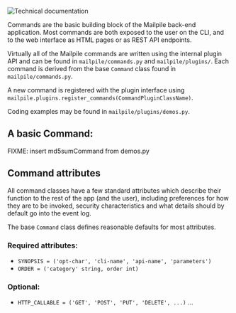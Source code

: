 ![Technical documentation](https://github.com/pagekite/Mailpile/wiki/images/page-technical.png)

Commands are the basic building block of the Mailpile back-end application.
Most commands are both exposed to the user on the CLI, and to the web
interface as HTML pages or as REST API endpoints.

Virtually all of the Mailpile commands are written using the internal plugin
API and can be found in `mailpile/commands.py` and `mailpile/plugins/`.
Each command is derived from the base `Command` class found in
`mailpile/commands.py`.

A new command is registered with the plugin interface using
`mailpile.plugins.register_commands(CommandPluginClassName)`.

Coding examples may be found in `mailpile/plugins/demos.py`.

## A basic Command:

FIXME: insert md5sumCommand from demos.py


## Command attributes

All command classes have a few standard attributes which describe their
function to the rest of the app (and the user), including preferences for how
they are to be invoked, security characteristics and what details should by
default go into the event log.

The base `Command` class defines reasonable defaults for most attributes.

### Required attributes:

* `SYNOPSIS = ('opt-char', 'cli-name', 'api-name', 'parameters')`
* `ORDER = ('category' string, order int)`

### Optional:

* `HTTP_CALLABLE = ('GET', 'POST', 'PUT', 'DELETE', ...)`
...




